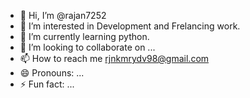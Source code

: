 - 👋 Hi, I’m @rajan7252
- 👀 I’m interested in Development and Frelancing work.
- 🌱 I’m currently learning python.
- 💞️ I’m looking to collaborate on ...
- 📫 How to reach me rjnkmrydv98@gmail.com
- 😄 Pronouns: ...
- ⚡ Fun fact: ...

<!---
rajan7252/rajan7252 is a ✨ special ✨ repository because its `README.md` (this file) appears on your GitHub profile.
You can click the Preview link to take a look at your changes.
--->
